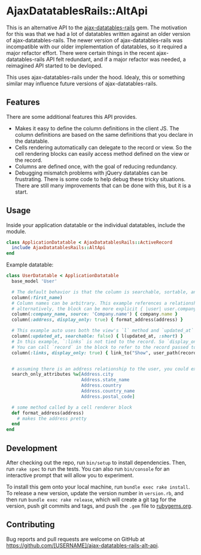 # AjaxDatatablesRails::AltApi

This is an alternative API to the [ajax-datatables-rails](https://github.com/jbox-web/ajax-datatables-rails) gem. The motivation for this was that we had a lot of datatables written against an older version of ajax-datatables-rails. The newer version of ajax-datatables-rails was incompatible with our older implementation of datatables, so it required a major refactor effort. There were certain things in the recent ajax-datatables-rails API felt redundant, and if a major refactor was needed, a reimagined API started to be devloped.

This uses ajax-datatables-rails under the hood. Idealy, this or something similar may influence future versions of ajax-datatables-rails.

## Features

There are some additional features this API provides.

* Makes it easy to define the column definitions in the client JS. The column definitions are based on the same definitions that you declare in the datatable.
* Cells rendering automatically can delegate to the record or view. So the cell rendering blocks can easily access method defined on the view or the record.
* Columns are defined once, with the goal of reducing redundancy.
* Debugging mismatch problems with jQuery datatables can be frustrating. There is some code to help debug these tricky situations. There are still many improvements that can be done with this, but it is a start.

## Usage

Inside your application datatable or the individual datatables, include the module.

```Ruby
class ApplicationDatatable < AjaxDatatablesRails::ActiveRecord
  include AjaxDatatablesRails::AltApi
end
```

Example datatable:

```Ruby
class UserDatatable < ApplicationDatatable
  base_model 'User'

  # The default behavior is that the column is searchable, sortable, and renders the value.
  column(:first_name)
  # Column names can be arbitrary. This example references a relationship
  # alternatively, the block can be more explicit { |user| user.company.name } or { record.company.name }
  column(:company_name, source: 'Company.name') { company.name }
  column(:address, display_only: true) { format_address(address) }

  # This example auto uses both the view's `l` method and `updated_at` (from the user record)
  column(:updated_at, searchable: false) { l(updated_at, :short) }
  # In this example, `:links` is not tied to the record. So `display_only` is used so it is not searchable or sortable.
  # You can call `record` in the block to refer to the record passed to the cell renderer.
  column(:links, display_only: true) { link_to("Show", user_path(record)) }


  # assuming there is an address relationship to the user, you could expose searchable attrs this way
  search_only_attributes %w[Address.city
                            Address.state_name
                            Address.country
                            Address.country_name
                            Address.postal_code]

  # some method called by a cell renderer block
  def format_address(address)
    # makes the address pretty
  end
end
```

## Development

After checking out the repo, run `bin/setup` to install dependencies. Then, run `rake spec` to run the tests. You can also run `bin/console` for an interactive prompt that will allow you to experiment.

To install this gem onto your local machine, run `bundle exec rake install`. To release a new version, update the version number in `version.rb`, and then run `bundle exec rake release`, which will create a git tag for the version, push git commits and tags, and push the `.gem` file to [rubygems.org](https://rubygems.org).

## Contributing

Bug reports and pull requests are welcome on GitHub at https://github.com/[USERNAME]/ajax-datatables-rails-alt-api.
